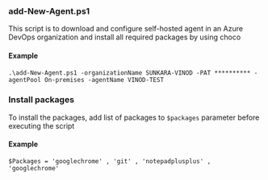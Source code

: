 ### add-New-Agent.ps1

This script is to download and configure self-hosted agent in an Azure DevOps organization and install all required packages by using choco

#### Example
`.\add-New-Agent.ps1 -organizationName SUNKARA-VINOD -PAT ********** -agentPool On-premises -agentName VINOD-TEST`

### Install packages
To install the packages, add list of packages to `$packages` parameter before executing the script

#### Example
`$Packages = 'googlechrome' , 'git' , 'notepadplusplus' , 'googlechrome'`